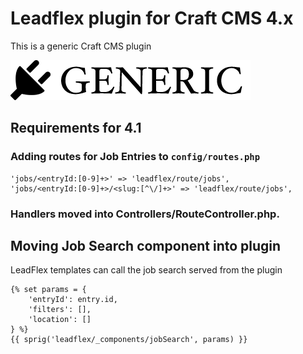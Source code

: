 # Leadflex plugin for Craft CMS 4.x

This is a generic Craft CMS plugin

![Screenshot](resources/img/plugin-logo.png)

## Requirements for 4.1

### Adding routes for Job Entries to `config/routes.php`
```
'jobs/<entryId:[0-9]+>' => 'leadflex/route/jobs',
'jobs/<entryId:[0-9]+>/<slug:[^\/]+>' => 'leadflex/route/jobs',
```

### Handlers moved into Controllers/RouteController.php.


## Moving Job Search component into plugin
LeadFlex templates can call the job search served from the plugin 
```
{% set params = {
    'entryId': entry.id,
    'filters': [],
    'location': []
} %}
{{ sprig('leadflex/_components/jobSearch', params) }}
```
